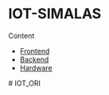 # IOT-SIMALAS
  
  Content
- [Frontend](https://github.com/username/my-project)
- [Backend](https://github.com/Glbaymax37/IOT-SIMALAS/tree/main/BACKEND)
- [Hardware]()

#   I O T _ O R I  
 